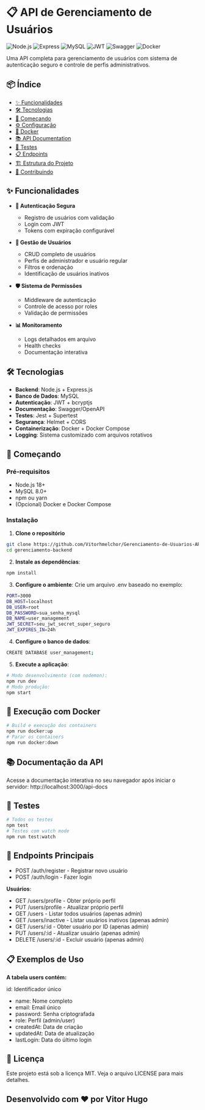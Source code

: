 # 📋 API de Gerenciamento de Usuários

![Node.js](https://img.shields.io/badge/Node.js-18+-green.svg)
![Express](https://img.shields.io/badge/Express-4.18-blue.svg)
![MySQL](https://img.shields.io/badge/MySQL-8.0-orange.svg)
![JWT](https://img.shields.io/badge/JWT-Auth-purple.svg)
![Swagger](https://img.shields.io/badge/Swagger-Docs-green.svg)
![Docker](https://img.shields.io/badge/Docker-Container-blue.svg)

Uma API completa para gerenciamento de usuários com sistema de autenticação seguro e controle de perfis administrativos.

## 📦 Índice

- [✨ Funcionalidades](#-funcionalidades)
- [🛠 Tecnologias](#-tecnologias)
- [🚀 Começando](#-começando)
- [⚙️ Configuração](#-configuração)
- [🐳 Docker](#-docker)
- [📚 API Documentation](#-api-documentation)
- [🧪 Testes](#-testes)
- [📋 Endpoints](#-endpoints)
- [🏗 Estrutura do Projeto](#-estrutura-do-projeto)
- [🤝 Contribuindo](#-contribuindo)

## ✨ Funcionalidades

- **🔐 Autenticação Segura**
  - Registro de usuários com validação
  - Login com JWT
  - Tokens com expiração configurável

- **👥 Gestão de Usuários**
  - CRUD completo de usuários
  - Perfis de administrador e usuário regular
  - Filtros e ordenação
  - Identificação de usuários inativos

- **🛡️ Sistema de Permissões**
  - Middleware de autenticação
  - Controle de acesso por roles
  - Validação de permissões

- **📊 Monitoramento**
  - Logs detalhados em arquivo
  - Health checks
  - Documentação interativa

## 🛠 Tecnologias

- **Backend**: Node.js + Express.js
- **Banco de Dados**: MySQL
- **Autenticação**: JWT + bcryptjs
- **Documentação**: Swagger/OpenAPI
- **Testes**: Jest + Supertest
- **Segurança**: Helmet + CORS
- **Containerização**: Docker + Docker Compose
- **Logging**: Sistema customizado com arquivos rotativos

## 🚀 Começando

### Pré-requisitos

- Node.js 18+
- MySQL 8.0+
- npm ou yarn
- (Opcional) Docker e Docker Compose

### Instalação

1. **Clone o repositório**
```bash
git clone https://github.com/Vitorhmelchor/Gerenciamento-de-Usuarios-API.git
cd gerenciamento-backend
```
2. **Instale as dependências**:
```bash
npm install
```
3. **Configure o ambiente**:
Crie um arquivo .env baseado no exemplo:
```bash
PORT=3000
DB_HOST=localhost
DB_USER=root
DB_PASSWORD=sua_senha_mysql
DB_NAME=user_management
JWT_SECRET=seu_jwt_secret_super_seguro
JWT_EXPIRES_IN=24h
```
4. **Configure o banco de dados**:
```bash
CREATE DATABASE user_management;
```
5. **Execute a aplicação**:
```bash
# Modo desenvolvimento (com nodemon):
npm run dev
# Modo produção:
npm start
```
## 🐳 Execução com Docker
```bash
# Build e execução dos containers
npm run docker:up
# Parar os containers
npm run docker:down
```
## 📚 Documentação da API
Acesse a documentação interativa no seu navegador após iniciar o servidor:
http://localhost:3000/api-docs
## 🧪 Testes
```bash
# Todos os testes
npm test
# Testes com watch mode
npm run test:watch
```
## 🔐 Endpoints Principais
- POST /auth/register - Registrar novo usuário
- POST /auth/login - Fazer login

**Usuários**:

- GET /users/profile - Obter próprio perfil
- PUT /users/profile - Atualizar próprio perfil
- GET /users - Listar todos usuários (apenas admin)
- GET /users/inactive - Listar usuários inativos (apenas admin)
- GET /users/:id - Obter usuário por ID (apenas admin)
- PUT /users/:id - Atualizar usuário (apenas admin)
- DELETE /users/:id - Excluir usuário (apenas admin)

## 📋 Exemplos de Uso
**A tabela users contém:**

id: Identificador único

- name: Nome completo
- email: Email único
- password: Senha criptografada
- role: Perfil (admin/user)
- createdAt: Data de criação
- updatedAt: Data de atualização
- lastLogin: Data do último login

## 📝 Licença
Este projeto está sob a licença MIT. Veja o arquivo LICENSE para mais detalhes.

## Desenvolvido com ❤️ por Vitor Hugo
